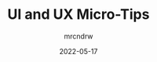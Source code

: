 ---
author: mrcndrw
date: 2022-05-17
permalink: false
publisher: uxdesigncc
tags:
  - user-experience
  - forms
  - tips
target_url: https://uxdesign.cc/ui-ux-micro-tips-volume-fifteen-c6d66c090805
title: "UI and UX Micro-Tips"
---